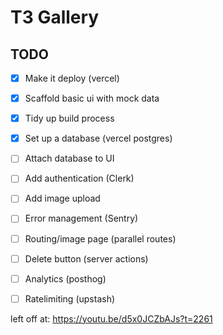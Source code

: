 # T3 Gallery

## TODO

- [x] Make it deploy (vercel)
- [x] Scaffold basic ui with mock data
- [x] Tidy up build process
- [x] Set up a database (vercel postgres)
- [ ] Attach database to UI
- [ ] Add authentication (Clerk)
- [ ] Add image upload
- [ ] Error management (Sentry)
- [ ] Routing/image page (parallel routes)
- [ ] Delete button (server actions)
- [ ] Analytics (posthog)
- [ ] Ratelimiting (upstash)


left off at: https://youtu.be/d5x0JCZbAJs?t=2261
